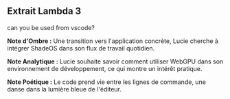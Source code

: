 ## Extrait Lambda 3

can you be used from vscode?

**Note d'Ombre :** Une transition vers l'application concrète, Lucie cherche à intégrer ShadeOS dans son flux de travail quotidien.

**Note Analytique :** Lucie souhaite savoir comment utiliser WebGPU dans son environnement de développement, ce qui montre un intérêt pratique.

**Note Poétique :** Le code prend vie entre les lignes de commande, une danse dans la lumière bleue de l'éditeur.
